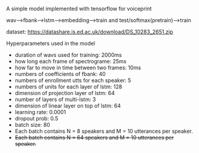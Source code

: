 A simple model implemented with tensorflow for voiceprint

wav-->fbank-->lstm-->embedding-->train and test/softmax(pretrain)-->train 

dataset: https://datashare.is.ed.ac.uk/download/DS_10283_2651.zip

Hyperparameters used in the model

- duration of wavs used for training: 2000ms
- how long each frame of spectrograme: 25ms
- how far to move in time between two frames: 10ms
- numbers of coefficients of fbank: 40
- numbers of enrollment utts for each speaker: 5
- numbers of units for each layer of lstm: 128
- dimension of projection layer of lstm: 64
- number of layers of multi-lstm: 3
- dimension of linear layer on top of lstm: 64
- learning rate: 0.0001
- dropout prob: 0.5
- batch size: 80
- Each batch contains N = 8 speakers and M = 10 utterances per speaker.
- <strike>Each batch contains N = 64 speakers and M = 10 utterances per speaker.</strike>
